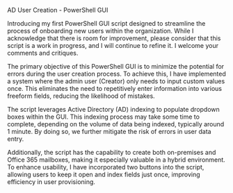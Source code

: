 AD User Creation - PowerShell GUI

Introducing my first PowerShell GUI script designed to streamline the process of onboarding new users within the organization. While I acknowledge that there is room for improvement, please consider that this script is a work in progress, and I will continue to refine it. I welcome your comments and critiques.

The primary objective of this PowerShell GUI is to minimize the potential for errors during the user creation process. To achieve this, I have implemented a system where the admin user (Creator) only needs to input custom values once. This eliminates the need to repetitively enter information into various freeform fields, reducing the likelihood of mistakes.

The script leverages Active Directory (AD) indexing to populate dropdown boxes within the GUI. This indexing process may take some time to complete, depending on the volume of data being indexed, typically around 1 minute. By doing so, we further mitigate the risk of errors in user data entry.

Additionally, the script has the capability to create both on-premises and Office 365 mailboxes, making it especially valuable in a hybrid environment. To enhance usability, I have incorporated two buttons into the script, allowing users to keep it open and index fields just once, improving efficiency in user provisioning.
